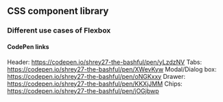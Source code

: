 ## CSS component library
### Different use cases of Flexbox
#### CodePen links

Header: https://codepen.io/shrey27-the-bashful/pen/yLzdzNV
Tabs: https://codepen.io/shrey27-the-bashful/pen/XWevKyw
Modal/Dialog box: https://codepen.io/shrey27-the-bashful/pen/oNGKxxy
Drawer: https://codepen.io/shrey27-the-bashful/pen/KKXjJMM
Chips: https://codepen.io/shrey27-the-bashful/pen/jOGjbwp